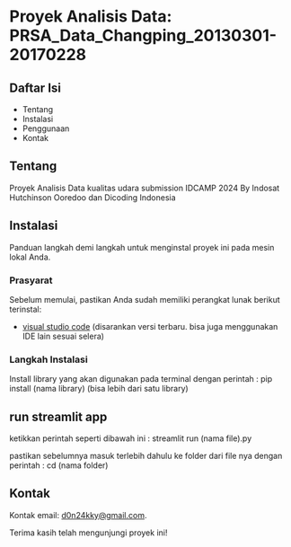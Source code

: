 # Proyek Analisis Data: PRSA_Data_Changping_20130301-20170228


## Daftar Isi
- Tentang
- Instalasi
- Penggunaan
- Kontak

## Tentang

Proyek Analisis Data kualitas udara submission IDCAMP 2024 By Indosat Hutchinson Ooredoo dan Dicoding Indonesia

## Instalasi

Panduan langkah demi langkah untuk menginstal proyek ini pada mesin lokal Anda.

### Prasyarat

Sebelum memulai, pastikan Anda sudah memiliki perangkat lunak berikut terinstal:
- [visual studio code](https://code.visualstudio.com/) (disarankan versi terbaru. bisa juga menggunakan IDE lain sesuai selera)

### Langkah Instalasi

Install library yang akan digunakan pada terminal dengan perintah :
    pip install (nama library) (bisa lebih dari satu library)

## run streamlit app
ketikkan perintah seperti dibawah ini :
streamlit run (nama file).py

pastikan sebelumnya masuk terlebih dahulu ke folder dari file nya dengan perintah :
cd (nama folder)
## Kontak
   
Kontak
email: d0n24kky@gmail.com.

Terima kasih telah mengunjungi proyek ini!
